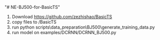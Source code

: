 "# NE-BJ500-for-BasicTS" 
1. Download https://github.com/zezhishao/BasicTS
2. copy files to /BasicTS
3. run python scripts\data_preparation\BJ500\generate_training_data.py
4. run model on examples/DCRNN/DCRNN_BJ500.py